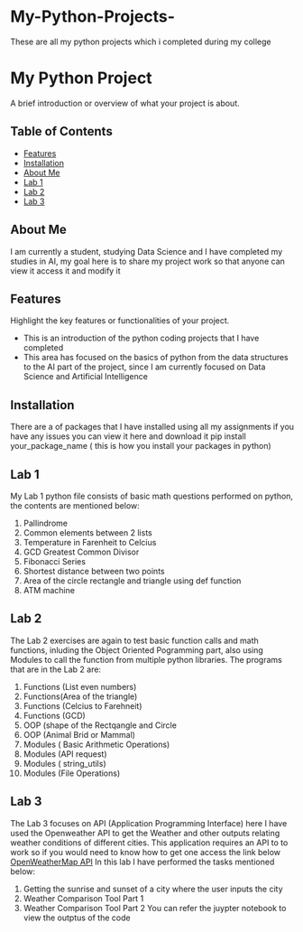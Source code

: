 # My-Python-Projects-
These are all my python projects which i completed during my college 
# My Python Project

A brief introduction or overview of what your project is about.

## Table of Contents

- [Features](#features)
- [Installation](#installation)
- [About Me](#about-me)
- [Lab 1](#lab-1)
- [Lab 2](#lab-2)
- [Lab 3](#lab-3)

## About Me
I am currently a student, studying Data Science and I have completed my studies in AI, my goal here is to share my project work so that anyone can view it access it and modify it 

## Features

Highlight the key features or functionalities of your project.

- This is an introduction of the python coding projects that I have completed
- This area has focused on the basics of python from the data structures to the AI part of the project, since I am currently focused on Data Science and Artificial Intelligence 

## Installation
There are a of packages that I have installed using all my assignments  if you have any issues you can view it here and download it 
pip install your_package_name ( this is how you install your packages in python) 

## Lab 1
My Lab 1 python file consists of basic math questions performed on python, the contents are mentioned below: 
1. Pallindrome
2. Common elements between 2 lists
3. Temperature in Farenheit to Celcius
4. GCD Greatest Common Divisor
5. Fibonacci Series
6. Shortest distance between two points
7. Area of the circle rectangle and triangle using def function
8. ATM machine

## Lab 2  
The Lab 2 exercises are again to test basic function calls and math functions, inluding the Object Oriented Pogramming part, also using Modules to call the function from multiple python libraries. The programs that are in the Lab 2 are: 
1. Functions (List even numbers)
2. Functions(Area of the triangle)
3. Functions (Celcius to Farehneit)
4. Functions (GCD)
5. OOP (shape of the Rectqangle and Circle
6. OOP (Animal Brid or Mammal)
7. Modules ( Basic Arithmetic Operations)
8. Modules (API request)
9. Modules ( string_utils)
10. Modules (File Operations)

## Lab 3
The Lab 3 focuses on API (Application Programming Interface) here I have used the Openweather API to get the Weather and other outputs relating weather conditions of different cities. This application requires an API to to work so if you would need to know how to get one access the link below
[OpenWeatherMap API](https://openweathermap.org/api)
In this lab I have performed the tasks mentioned below: 
1. Getting the sunrise and sunset of a city where the user inputs the city
2. Weather Comparison Tool Part 1
3. Weather Comparison Tool Part 2
 You can refer the juypter notebook to view the outptus of the code 
